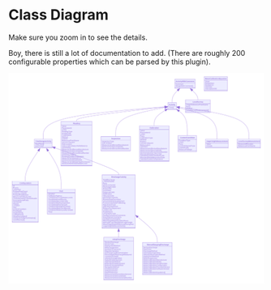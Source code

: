 # Class Diagram

Make sure you zoom in to see the details.

Boy, there is still a lot of documentation to add. (There are roughly 200 configurable properties which can be parsed by this plugin).

![Class Diagram](./classDiagram.svg)
